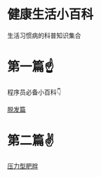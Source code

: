 # 健康生活小百科

生活习惯病的科普知识集合

第一篇☝️
====

程序员必备小百科👇

[脱发篇](https://github.com/PearlCoastal/HealthyLife/blob/master/%E8%84%B1%E5%8F%91.md)

第二篇✌️
====

[压力型肥胖]()
